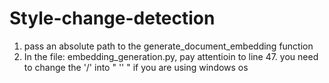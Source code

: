 # Style-change-detection
1. pass an absolute path to the generate_document_embedding function
2. In the file: embedding_generation.py, pay attentioin to line 47. you need to change the '/' into " '\' " if you are using windows os
